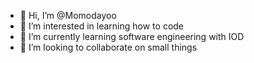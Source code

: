 - 👋 Hi, I’m @Momodayoo
- 👀 I’m interested in learning how to code
- 🌱 I’m currently learning software engineering with IOD
- 💞️ I’m looking to collaborate on small things

<!---
Momodayoo/Momodayoo is a ✨ special ✨ repository because its `README.md` (this file) appears on your GitHub profile.
You can click the Preview link to take a look at your changes.
--->
